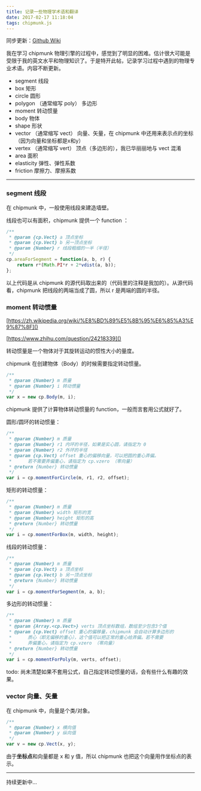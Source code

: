 ```yaml
---
title: 记录一些物理学术语和翻译
date: 2017-02-17 11:18:04
tags: chipmunk.js
---
```


同步更新：[Github Wiki](https://github.com/BenzLeung/cocos2d-js-demo/wiki/%E7%89%A9%E7%90%86%E5%AD%A6%E4%B8%93%E4%B8%9A%E6%9C%AF%E8%AF%AD%E6%94%B6%E9%9B%86)

我在学习 chipmunk 物理引擎的过程中，感觉到了明显的困难。估计很大可能是受限于我的英文水平和物理知识了。于是特开此帖，记录学习过程中遇到的物理专业术语。内容不断更新。

* segment 线段
* box 矩形
* circle 圆形
* polygon （通常缩写 poly） 多边形
* moment 转动惯量
* body 物体
* shape 形状
* vector （通常缩写 vect） 向量、矢量，在 chipmunk 中还用来表示点的坐标（因为向量和坐标都是x和y）
* vertex （通常缩写 vert） 顶点（多边形的），我已华丽丽地与 vect 混淆
* area 面积
* elasticity 弹性、弹性系数
* friction 摩擦力、摩擦系数

<!-- more -->

***

### segment 线段

在 chipmunk 中，一般使用线段来建造墙壁。

线段也可以有面积，chipmunk 提供一个 function ：

```javascript
/**
 * @param {cp.Vect} a 顶点坐标
 * @param {cp.Vect} b 另一顶点坐标
 * @param {Number} r 线段粗细的一半（半径）
 */
cp.areaForSegment = function(a, b, r) {
	return r*(Math.PI*r + 2*vdist(a, b));
};
```

以上代码是从 chipmunk 的源代码取出来的（代码里的注释是我加的）。从源代码看，chipmunk 把线段的两端当成了圆，所以 r 是两端的圆的半径。

### moment 转动惯量

[https://zh.wikipedia.org/wiki/%E8%BD%89%E5%8B%95%E6%85%A3%E9%87%8F]()

[https://www.zhihu.com/question/24218339]()

转动惯量是一个物体对于其旋转运动的惯性大小的量度。

chipmunk 在创建物体（Body）的时候需要指定转动惯量。

```javascript
/**
 * @param {Number} m 质量
 * @param {Number} i 转动惯量
 */
var x = new cp.Body(m, i);
```

chipmunk 提供了计算物体转动惯量的 function，一般而言套用公式就好了。

圆形/圆环的转动惯量：

```javascript
/**
 * @param {Number} m 质量
 * @param {Number} r1 内环的半径，如果是实心圆，请指定为 0
 * @param {Number} r2 外环的半径
 * @param {cp.Vect} offset 重心的偏移向量，可以把圆的重心弄偏。
 *      若不需要弄偏重心，请指定为 cp.vzero （零向量）
 * @return {Number} 转动惯量
 */
var i = cp.momentForCircle(m, r1, r2, offset);
```

矩形的转动惯量：

```javascript
/**
 * @param {Number} m 质量
 * @param {Number} width 矩形的宽
 * @param {Number} height 矩形的高
 * @return {Number} 转动惯量
 */
var i = cp.momentForBox(m, width, height);
```

线段的转动惯量：

```javascript
/**
 * @param {Number} m 质量
 * @param {cp.Vect} a 顶点坐标
 * @param {cp.Vect} b 另一顶点坐标
 * @return {Number} 转动惯量
 */
var i = cp.momentForSegment(m, a, b);
```

多边形的转动惯量：

```javascript
/**
 * @param {Number} m 质量
 * @param {Array.<cp.Vect>} verts 顶点坐标数组，数组至少包含3个值
 * @param {cp.Vect} offset 重心的偏移量，chipmunk 会自动计算多边形的
 *      质心（即无偏移的重心），这个值可以把正常的重心给弄偏。若不需要
 *      弄偏重心，请指定为 cp.vzero （零向量）
 * @return {Number} 转动惯量
 */
var i = cp.momentForPoly(m, verts, offset);
```
todo: 尚未清楚如果不套用公式，自己指定转动惯量的话，会有些什么有趣的效果。

### vector 向量、矢量

在 chipmunk 中，向量是个类/对象。

```javascript
/**
 * @param {Number} x 横向值
 * @param {Number} y 纵向值
 */
var v = new cp.Vect(x, y);
```

由于**坐标点**和向量都是 x 和 y 值，所以 chipmunk 也把这个向量用作坐标点的表示。




***

持续更新中...
